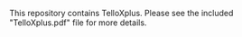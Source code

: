 This repository contains TelloXplus.  Please see the included "TelloXplus.pdf" file for more details.
